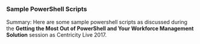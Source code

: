 ### Sample PowerShell Scripts

Summary:  Here are some sample powershell scripts as discussed during the **Getting the Most Out of PowerShell and Your Workforce Management Solution** session as Centricity Live 2017.